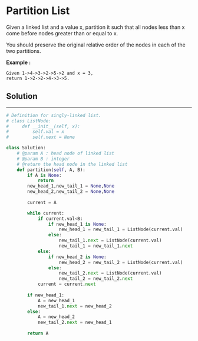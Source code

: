 <h1>Partition List</h1>

<p>
Given a linked list and a value x, partition it such that all nodes less than x come before nodes greater than or equal to x.

You should preserve the original relative order of the nodes in each of the two partitions.
</p>

<p><b>Example :</b>
<br>

    Given 1->4->3->2->5->2 and x = 3,
    return 1->2->2->4->3->5.
</p>

<h2>Solution</h2>

***

```python
# Definition for singly-linked list.
# class ListNode:
#     def __init__(self, x):
#         self.val = x
#         self.next = None

class Solution:
    # @param A : head node of linked list
    # @param B : integer
    # @return the head node in the linked list
    def partition(self, A, B):
        if A is None:
            return
        new_head_1,new_tail_1 = None,None
        new_head_2,new_tail_2 = None,None
        
        current = A

        while current:
            if current.val<B:
                if new_head_1 is None:
                    new_head_1 = new_tail_1 = ListNode(current.val)
                else:
                    new_tail_1.next = ListNode(current.val)
                    new_tail_1 = new_tail_1.next
            else:
                if new_head_2 is None:
                    new_head_2 = new_tail_2 = ListNode(current.val)
                else:
                    new_tail_2.next = ListNode(current.val)
                    new_tail_2 = new_tail_2.next
            current = current.next    
            
        if new_head_1:
            A = new_head_1
            new_tail_1.next = new_head_2
        else:
            A = new_head_2
            new_tail_2.next = new_head_1
        
        return A
```
